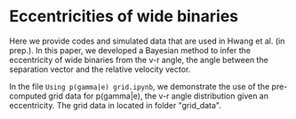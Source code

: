 # Eccentricities of wide binaries

Here we provide codes and simulated data that are used in Hwang et al. (in prep.). In this paper, we developed a Bayesian method to infer the eccentricity of wide binaries from the v-r angle, the angle between the separation vector and the relative velocity vector.

In the file `Using p(gamma|e) grid.ipynb`, we demonstrate the use of the pre-computed grid data for p(gamma|e), the v-r angle distribution given an eccentricity. The grid data in located in folder "grid_data".
